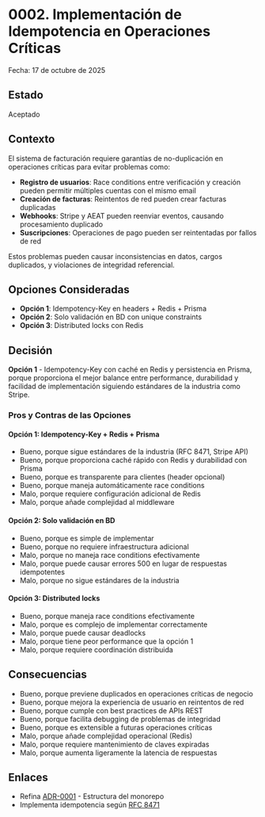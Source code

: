 # 0002. Implementación de Idempotencia en Operaciones Críticas

Fecha: 17 de octubre de 2025

## Estado

Aceptado

## Contexto

El sistema de facturación requiere garantías de no-duplicación en operaciones críticas para evitar problemas como:

- **Registro de usuarios**: Race conditions entre verificación y creación pueden permitir múltiples cuentas con el mismo email
- **Creación de facturas**: Reintentos de red pueden crear facturas duplicadas
- **Webhooks**: Stripe y AEAT pueden reenviar eventos, causando procesamiento duplicado
- **Suscripciones**: Operaciones de pago pueden ser reintentadas por fallos de red

Estos problemas pueden causar inconsistencias en datos, cargos duplicados, y violaciones de integridad referencial.

## Opciones Consideradas

* **Opción 1**: Idempotency-Key en headers + Redis + Prisma
* **Opción 2**: Solo validación en BD con unique constraints
* **Opción 3**: Distributed locks con Redis

## Decisión

**Opción 1** - Idempotency-Key con caché en Redis y persistencia en Prisma, porque proporciona el mejor balance entre performance, durabilidad y facilidad de implementación siguiendo estándares de la industria como Stripe.

### Pros y Contras de las Opciones

#### Opción 1: Idempotency-Key + Redis + Prisma

* Bueno, porque sigue estándares de la industria (RFC 8471, Stripe API)
* Bueno, porque proporciona caché rápido con Redis y durabilidad con Prisma
* Bueno, porque es transparente para clientes (header opcional)
* Bueno, porque maneja automáticamente race conditions
* Malo, porque requiere configuración adicional de Redis
* Malo, porque añade complejidad al middleware

#### Opción 2: Solo validación en BD

* Bueno, porque es simple de implementar
* Bueno, porque no requiere infraestructura adicional
* Malo, porque no maneja race conditions efectivamente
* Malo, porque puede causar errores 500 en lugar de respuestas idempotentes
* Malo, porque no sigue estándares de la industria

#### Opción 3: Distributed locks

* Bueno, porque maneja race conditions efectivamente
* Malo, porque es complejo de implementar correctamente
* Malo, porque puede causar deadlocks
* Malo, porque tiene peor performance que la opción 1
* Malo, porque requiere coordinación distribuida

## Consecuencias

* Bueno, porque previene duplicados en operaciones críticas de negocio
* Bueno, porque mejora la experiencia de usuario en reintentos de red
* Bueno, porque cumple con best practices de APIs REST
* Bueno, porque facilita debugging de problemas de integridad
* Bueno, porque es extensible a futuras operaciones críticas
* Malo, porque añade complejidad operacional (Redis)
* Malo, porque requiere mantenimiento de claves expiradas
* Malo, porque aumenta ligeramente la latencia de respuestas

## Enlaces

* Refina [ADR-0001](0001-implementacion-estructura-monorepo-turborepo.md) - Estructura del monorepo
* Implementa idempotencia según [RFC 8471](https://datatracker.ietf.org/doc/html/rfc8471)